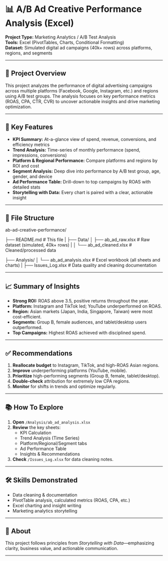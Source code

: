 # 📊 A/B Ad Creative Performance Analysis (Excel)

**Project Type:** Marketing Analytics / A/B Test Analysis  
**Tools:** Excel (PivotTables, Charts, Conditional Formatting)  
**Dataset:** Simulated digital ad campaigns (40k+ rows) across platforms, regions, and segments

---

## 📝 Project Overview

This project analyzes the performance of digital advertising campaigns across multiple platforms (Facebook, Google, Instagram, etc.) and regions using A/B test groups. The analysis focuses on key performance metrics (ROAS, CPA, CTR, CVR) to uncover actionable insights and drive marketing optimization.

---

## 🚀 Key Features

- **KPI Summary:** At-a-glance view of spend, revenue, conversions, and efficiency metrics
- **Trend Analysis:** Time-series of monthly performance (spend, impressions, conversions)
- **Platform & Regional Performance:** Compare platforms and regions by ROI and cost
- **Segment Analysis:** Deep dive into performance by A/B test group, age, gender, and device
- **Ad Performance Table:** Drill-down to top campaigns by ROAS with detailed stats
- **Storytelling with Data:** Every chart is paired with a clear, actionable insight

---

## 📂 File Structure
ab-ad-creative-performance/

├── README.md # This file
|
├── Data/
│ ├── ab_ad_raw.xlsx # Raw dataset (simulated, 40k+ rows)
|
│ └── ab_ad_cleaned.xlsx # Cleaned/processed data

├── Analysis/
│ └── ab_ad_analysis.xlsx # Excel workbook (all sheets and charts)
|
├── Issues_Log.xlsx # Data quality and cleaning documentation



---

## 📈 Summary of Insights

- **Strong ROI:** ROAS above 3.5, positive returns throughout the year.
- **Platform:** Instagram and TikTok led; YouTube underperformed on ROAS.
- **Region:** Asian markets (Japan, India, Singapore, Taiwan) were most cost-efficient.
- **Segments:** Group B, female audiences, and tablet/desktop users outperformed.
- **Top Campaigns:** Highest ROAS achieved with disciplined spend.

---

## ✅ Recommendations

1. **Reallocate budget** to Instagram, TikTok, and high-ROAS Asian regions.
2. **Improve** underperforming platforms (YouTube, mobile).
3. **Prioritize** high-performing segments (Group B, female, tablet/desktop).
4. **Double-check** attribution for extremely low CPA regions.
5. **Monitor** for shifts in trends and optimize regularly.

---

## 📚 How To Explore

1. **Open** `/Analysis/ab_ad_analysis.xlsx`
2. **Review** the key sheets:  
   - KPI Calculation  
   - Trend Analysis (Time Series)  
   - Platform/Regional/Segment tabs  
   - Ad Performance Table  
   - Insights & Recommendations
3. **Check** `/Issues_Log.xlsx` for data cleaning notes.

---

## 🛠️ Skills Demonstrated

- Data cleaning & documentation
- PivotTable analysis, calculated metrics (ROAS, CPA, etc.)
- Excel charting and insight writing
- Marketing analytics storytelling

---

## 📣 About

This project follows principles from *Storytelling with Data*—emphasizing clarity, business value, and actionable communication.

---

